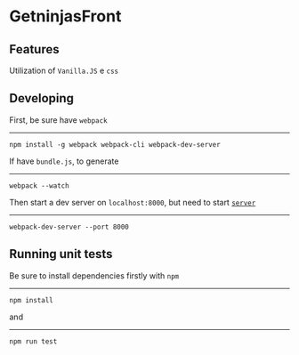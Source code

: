 # GetninjasFront

## Features

Utilization of `Vanilla.JS` e `css`


## Developing

First, be sure have `webpack`

---
    npm install -g webpack webpack-cli webpack-dev-server

If have `bundle.js`, to generate

---
    webpack --watch

Then start a dev server on `localhost:8000`, but need to start [`server`](https://github.com/fuchien/getninjas-back)

---
    webpack-dev-server --port 8000

## Running unit tests

Be sure to install dependencies firstly with `npm`

---
    npm install

and

---
    npm run test